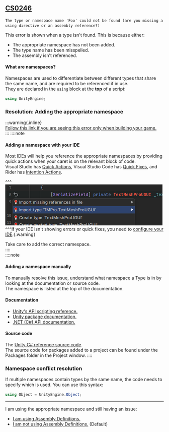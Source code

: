 ## [CS0246](https://docs.microsoft.com/en-us/dotnet/csharp/language-reference/compiler-messages/cs0246)

```
The type or namespace name 'Foo' could not be found (are you missing a using directive or an assembly reference?)
```


This error is shown when a type isn't found. This is because either:
- The appropriate namespace has not been added.
- The type name has been misspelled.
- The assembly isn't referenced.

#### What are namespaces?
Namespaces are used to differentiate between different types that share the same name, and are required to be referenced if in use.  
They are declared in the `using` block at the **top** of a script:

```csharp
using UnityEngine;
```

### Resolution: Adding the appropriate namespace
:::warning{.inline}  
[Follow this link if you are seeing this error only when building your game.](../../../Building/Editor%20References.md)  
:::
::::note
#### Adding a namespace with your IDE
Most IDEs will help you reference the appropriate namespaces by providing quick actions when your caret is on the relevant block of code.  
Visual Studio has [Quick Actions](https://docs.microsoft.com/en-us/visualstudio/ide/quick-actions),
Visual Studio Code has [Quick Fixes](https://code.visualstudio.com/docs/editor/refactoring#_code-actions-quick-fixes-and-refactorings),
and Rider has [Intention Actions](https://www.jetbrains.com/help/idea/intention-actions.html).  

^^^
![Rider's namespace intention actions](adding-namespaces.png)
^^^If your IDE isn't showing errors or quick fixes, you need to [configure your IDE](../../IDE%20Configuration.md).{.warning}

Take care to add the correct namespace.  
::::  
::::note  
#### Adding a namespace manually
To manually resolve this issue, understand what namespace a Type is in by looking at the documentation or source code.  
The namespace is listed at the top of the documentation.
#### Documentation
- [Unity's API scripting reference.](https://docs.unity3d.com/ScriptReference/)  
- [Unity package documentation.](https://docs.unity3d.com/Manual/PackagesList.html)  
- [.NET (C#) API documentation.](https://docs.microsoft.com/en-us/dotnet/api/)
#### Source code
The [Unity C# reference source code](https://github.com/Unity-Technologies/UnityCsReference).  
The source code for packages added to a project can be found under the Packages folder in the Project window.
::::  

### Namespace conflict resolution
If multiple namespaces contain types by the same name, the code needs to specify which is used. You can use this syntax:  
```csharp
using Object = UnityEngine.Object;
```

---
I am using the appropriate namespace and still having an issue:  
- [I am using Assembly Definitions.](CS0246%20Assembly%20Definitions.md)
- [I am not using Assembly Definitions.](CS0246%20Editor%20Assemblies.md) (Default)